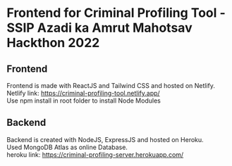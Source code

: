# Frontend for Criminal Profiling Tool - SSIP Azadi ka Amrut Mahotsav Hackthon 2022


## Frontend
Frontend is made with ReactJS and Tailwind CSS and hosted on Netlify.\
Netlify link: https://criminal-profiling-tool.netlify.app/ \
Use npm install in root folder to install Node Modules


## Backend
Backend is created with NodeJS, ExpressJS and hosted on Heroku.\
Used MongoDB Atlas as online Database.\
heroku link: https://criminal-profiling-server.herokuapp.com/
 
